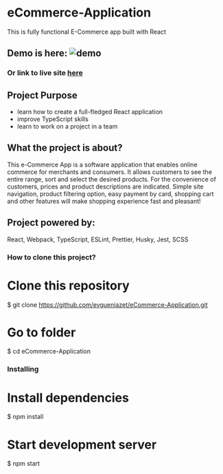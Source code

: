 # eCommerce-Application

This is fully functional E-Commerce app built with React

## Demo is here: ![demo]()

### Or link to live site [here]()

## Project Purpose

- learn how to create a full-fledged React application
- improve TypeScript skills
- learn to work on a project in a team

## What the project is about?

This e-Commerce App is a software application that enables online commerce for merchants and consumers.
It allows customers to see the entire range, sort and select the desired products. For the convenience of customers, prices and product descriptions are indicated. Simple site navigation, product filtering option, easy payment by card, shopping cart and other features will make shopping experience fast and pleasant!

## Project powered by:

React, Webpack, TypeScript, ESLint, Prettier, Husky, Jest, SCSS

### How to clone this project?

# Clone this repository

$ git clone https://github.com/evgueniazet/eCommerce-Application.git

# Go to folder

$ cd eCommerce-Application

### Installing

# Install dependencies

$ npm install

# Start development server

$ npm start

###
